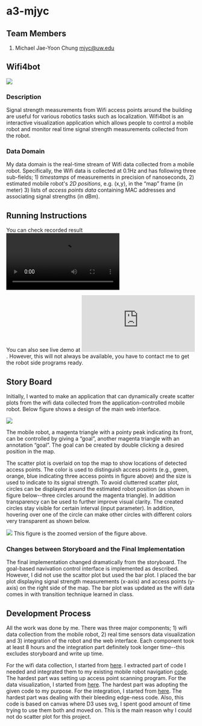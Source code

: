 a3-mjyc
===============

## Team Members

1. Michael Jae-Yoon Chung mjyc@uw.edu

## Wifi4bot
![](http://homes.cs.washington.edu/~mjyc/shared/cse512-a3/wifi4bot.png)

### Description

Signal strength measurements from Wifi access points around the building are useful for various robotics tasks such as localization.  Wifi4bot is an interactive visualization application which allows people to control a mobile robot and monitor real time signal strength measurements collected from the robot.

### Data Domain

My data domain is the real-time stream of Wifi data collected from a mobile robot.  Specifically, the Wifi data is collected at 0.1Hz and has following three sub-fields; 1) *timestamps* of measurements in precision of nanoseconds, 2) estimated mobile robot's *2D positions*, e.g. (x,y), in the “map” frame (in meter) 3) lists of *access points data* containing MAC addresses and associating signal strengths (in dBm).

## Running Instructions

You can check recorded result ![here](http://homes.cs.washington.edu/~mjyc/shared/cse512-a3/result.mpg)

You can also see live demo at ![here](http://chester:8000/occupancygrid.html).  However, this will not always be available, you have to contact me to get the robot side programs ready.

## Story Board

Initially, I wanted to make an application that can dynamically create scatter plots from the wifi data collected from the application-controlled mobile robot.  Below figure shows a design of the main web interface.

![](https://raw.github.com/CSE512-14W/a3-mjyc/master/storyboard/storyboard_map.png)

The mobile robot, a magenta triangle with a pointy peak indicating its front, can be controlled by giving a “goal”, another magenta triangle with an annotation “goal”.  The goal can be created by double clicking a desired position in the map.

The scatter plot is overlaid on top the map to show locations of detected access points.   The color is used to distinguish access points (e.g., green, orange, blue indicating three access points in figure above) and the size is used to indicate to its signal strength.  To avoid clutterred scatter plot, circles can be displayed around the estimated robot position (as shown in figure below--three circles around the magenta triangle).  In addition transparency can be used to further improve visual clarity.  The created circles stay visible for certain interval (input parameter).  In addition, hovering over one of the circle can make other circles with different colors very transparent as shown below.

![](https://raw.github.com/CSE512-14W/a3-mjyc/master/storyboard/storyboard_zoomed.png) This figure is the zoomed version of the figure above.

### Changes between Storyboard and the Final Implementation

The final implementation changed dramatically from the storyboard.  The goal-based navivation control interface is implemented as described.  However, I did not use the scattor plot but used the bar plot.  I placed the bar plot displaying signal strength measurements (x-axis) and access points (y-axis) on the right side of the map.  The bar plot was updated as the wifi data comes in with transition technique learned in class.


## Development Process

All the work was done by me.  There was three major components; 1) wifi data collection from the mobile robot, 2) real time sensors data visualization and 3) integration of the robot and the web interface.  Each component took at least 8 hours and the integration part definitely took longer time--this excludes storyboard and write up time.

For the wifi data collection, I started from [here](https://github.com/esmaras/bwi).  I extracted part of code I needed and integrated them to my existing mobile robot navigation [code](https://github.com/mjyc/deliverbot-catkin-giyeok).  The hardest part was setting up access point scanning program.  For the data visualization, I started from [here](http://bost.ocks.org/mike/constancy/).  The hardest part was adopting the given code to my purpose.  For the integration, I started from [here](http://robotwebtools.org/).  The hardest part was dealing with their bleeding edge-ness code.  Also, this code is based on canvas where D3 uses svg, I spent good amount of time trying to use them both and moved on.  This is the main reason why I could not do scatter plot for this project.
